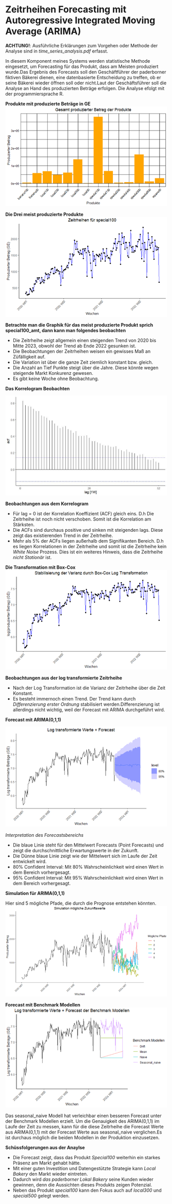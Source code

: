 # Zeitrheihen Forecasting mit Autoregressive Integrated Moving Average (ARIMA)

**ACHTUNG!**: Ausführliche Erklärungen zum Vorgehen oder Methode der Analyse sind in *time_series_analysis.pdf* erfasst.

In diesem Komponent meines Systems werden statistische Methode eingesetzt, um Forecasting für das Produkt, dass am Meisten produziert wurde.Das Ergebnis des Forecasts soll den Geschäftführer der paderborner fiktiven Bäkerei dienen, eine datenbasierte Entscheidung zu treffen, ob er seine Bäkerei wieder öffnen soll oder nicht.Laut der Geschäftsführer soll die Analyse an Hand des produzierten Beträge erfolgen. Die Analyse efolgt mit der programmiersprache R.

**Produkte mit produzierte Beträge in GE**
![Produkte](./img/produkte.png)

**Die Drei meist produzierte Produkte**
![Die Zeitrheihen der drei meist Produzierte Produkte](./img/zeitrheihen_special100.png)

**Betrachte man die Graphik für das meist produzierte Produkt sprich special100_amt, dann kann man folgendes beobachten**

+ Die Zeitrheihe zeigt allgemein einen steigenden Trend von 2020 bis Mitte 2023, obwohl der Trend ab Ende 2022 gesunken ist.
+ Die Beobachtungen der Zeitrheihen weisen ein gewisses Maß an Züfälligkeit auf.
+ Die Variation ist über die ganze Zeit ziemlich konstant bzw. gleich.
+ Die Anzahl an Tief Punkte steigt über die Jahre. Diese könnte wegen steigende Markt Konkurenz gewesen.
+ Es gibt keine Woche ohne Beobachtung.


**Das Korrelogram Beobachten**

![Die Zeitrheihen der drei meist Produzierte Produkte](./img/zeitrheihen_special100_acf.png)

**Beobachtungen aus dem Korrelogram**
- Für lag = 0 ist der Korrelation Koeffizient (ACF) gleich eins. D.h Die Zeitrheihe ist noch nicht verschoben. Somit ist die Korrelation am Stärksten.
- Die ACFs sind durchaus positive und sinken mit steigenden lags. Diese zeigt das existierenden Trend in der Zeitrheihe.
- Mehr als 5% der ACFs liegen außerhalb dem Signifikanten Bereich. D.h es liegen Korrelationen in der Zeitrheihe und somit ist die Zeitrheihe kein *White Noise* Prozess. Dies ist ein weiteres Hinweis, dass die Zeitrheihe *nicht Stationär* ist.


**Die Transformation mit Box-Cox**
![Box-Cox Transformation](./img/log_transformiert.png)


**Beobachtungen aus der log transformierte Zeitrheihe**

+ Nach der Log Transformation ist die Varianz der Zeitrheihe über die Zeit Konstant.
+ Es besteht immernoch einen Trend. Der Trend kann durch *Differenzierung erster Ordnung* stabilisiert werden.Differenzierung ist allerdings nicht wichtig, weil der Forecast mit ARIMA durchgeführt wird. 


**Forecast mit ARIMA(0,1,1)**

![Forecast mit ARIMA(0,1,1)](./img/log_transformiert_forecast.png)

*Interpretation des Forecastsbereichs*
+ Die blaue Linie steht für den Mittelwert Forecasts (Point Forecasts) und zeigt die durchschnittliche Erwartungswerte in der Zukunft.
+ Die Dünne blaue Linie zeigt wie der Mittelwert sich im Laufe der Zeit entwickelt wird.
+ 80% Confident Interval: Mit 80% Wahrscheinlichkeit wird einen Wert in dem Bereich vorhergesagt.
+ 95% Confident Interval: Mit 95% Wahrscheinlichkeit wird einen Wert in dem Bereich vorhergesagt.


**Simulation für ARIMA(0,1,1)**

Hier sind 5 mögliche Pfade, die durch die Prognose entstehen könnten. 
![Forecast mit ARIMA(0,1,1)](./img/arima_simulation.PNG)


**Forecast mit Benchmark Modellen**
![Forecast mit Benchmark Modellen](./img/benchmark_forecast.png)

Das seasonal_naive Modell hat verleichbar einen besseren Forecast unter der Benchmark Modellen erzielt. Um die Genauigkeit des ARIMA(0,1,1) im Laufe der Zeit zu messen, kann für die diese Zeitrheihe die Forecast Werte aus ARIMA(0,1,1) mit der Forecast Werte aus seasonal_naive verglichen.Es ist durchaus möglich die beiden Modellen in der Produktion einzusetzen.


**Schüssfolgerungen aus der Anaylse**
+ Die Forecast zeigt, dass das Produkt *Special100* weiterhin ein starkes Präsenz am Markt gehabt hätte.
+ Mit einer guten Investition und Datengestützte Strategie kann *Local Bakery* den Markt wieder eintreten.
+ Dadurch wird *das paderborner Lokal Bakery* seine Kunden wieder gewinnen, denn die Aussichten dieses Produkts zeigen Potenzial.
+ Neben das Produkt *special100* kann den Fokus auch auf *local300* und *special500* gelegt werden.

